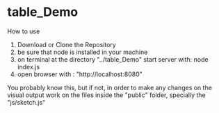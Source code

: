 # table_Demo

How to use
1. Download  or Clone the Repository
2. be sure that node is installed in your machine
3. on terminal at the directory "../table_Demo" start server with: node index.js
4. open browser with : "http://localhost:8080"

You probably know this, but if not, in order to make any changes on the visual output work on the files inside the "public" folder, specially the "js/sketch.js"
